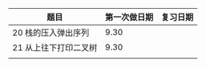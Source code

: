 | 题目                  | 第一次做日期 | 复习日期 |
| --------------------- | ------------ | -------- |
| 20 栈的压入弹出序列   | 9.30         |          |
| 21 从上往下打印二叉树 | 9.30         |          |
|                       |              |          |





